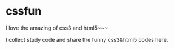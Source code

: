 cssfun
======

I love the amazing of css3 and html5~~~

I collect study code and share the funny css3&html5 codes here.

